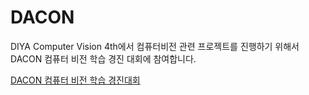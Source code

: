 # DACON

DIYA Computer Vision 4th에서 컴퓨터비전 관련 프로젝트를 진행하기 위해서 DACON 컴퓨터 비전 학습 경진 대회에 참여합니다.

[DACON 컴퓨터 비전 학습 경진대회](https://dacon.io/competitions/open/235626/overview/description)
